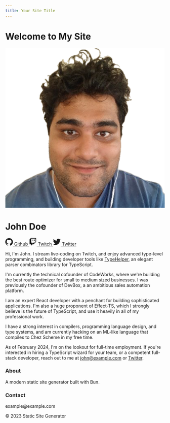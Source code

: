 ```yaml
---
title: Your Site Title
---
```


# Welcome to My Site

<div class="profile">
  <img src="media/sai.png" alt="Profile Image" class="profile-image">
  <h1 class="profile-name">John Doe</h1>
  <div class="social-links">
    <a href="https://github.com/johndoe">
      <svg xmlns="http://www.w3.org/2000/svg" viewBox="0 0 24 24" width="24" height="24"><path d="M12 .297c-6.63 0-12 5.373-12 12 0 5.303 3.438 9.8 8.205 11.385.6.113.82-.258.82-.577 0-.285-.01-1.04-.015-2.04-3.338.724-4.042-1.61-4.042-1.61C4.422 18.07 3.633 17.7 3.633 17.7c-1.087-.744.084-.729.084-.729 1.205.084 1.838 1.236 1.838 1.236 1.07 1.835 2.809 1.305 3.495.998.108-.776.417-1.305.76-1.605-2.665-.3-5.466-1.332-5.466-5.93 0-1.31.465-2.38 1.235-3.22-.135-.303-.54-1.523.105-3.176 0 0 1.005-.322 3.3 1.23.96-.267 1.98-.399 3-.405 1.02.006 2.04.138 3 .405 2.28-1.552 3.285-1.23 3.285-1.23.645 1.653.24 2.873.12 3.176.765.84 1.23 1.91 1.23 3.22 0 4.61-2.805 5.625-5.475 5.92.42.36.81 1.096.81 2.22 0 1.606-.015 2.896-.015 3.286 0 .315.21.69.825.57C20.565 22.092 24 17.592 24 12.297c0-6.627-5.373-12-12-12" fill="currentColor"/></svg>
      Github
    </a>
    <a href="https://twitch.tv/johndoe">
      <svg xmlns="http://www.w3.org/2000/svg" viewBox="0 0 24 24" width="24" height="24"><path d="M11.571 4.714h1.715v5.143H11.57zm4.715 0H18v5.143h-1.714zM6 0L1.714 4.286v15.428h5.143V24l4.286-4.286h3.428L22.286 12V0zm14.571 11.143l-3.428 3.428h-3.429l-3 3v-3H6.857V1.714h13.714z" fill="currentColor"/></svg>
      Twitch
    </a>
    <a href="https://twitter.com/johndoe">
      <svg xmlns="http://www.w3.org/2000/svg" viewBox="0 0 24 24" width="24" height="24"><path d="M23.953 4.57a10 10 0 01-2.825.775 4.958 4.958 0 002.163-2.723c-.951.555-2.005.959-3.127 1.184a4.92 4.92 0 00-8.384 4.482C7.69 8.095 4.067 6.13 1.64 3.162a4.822 4.822 0 00-.666 2.475c0 1.71.87 3.213 2.188 4.096a4.904 4.904 0 01-2.228-.616v.06a4.923 4.923 0 003.946 4.827 4.996 4.996 0 01-2.212.085 4.936 4.936 0 004.604 3.417 9.867 9.867 0 01-6.102 2.105c-.39 0-.779-.023-1.17-.067a13.995 13.995 0 007.557 2.209c9.053 0 13.998-7.496 13.998-13.985 0-.21 0-.42-.015-.63A9.935 9.935 0 0024 4.59z" fill="currentColor"/></svg>
      Twitter
    </a>
  </div>
</div>

<div class="content">
  <p>Hi, I'm John. I stream live-coding on Twitch, and enjoy advanced type-level programming, and building developer tools like <a href="#">TypeHelper</a>, an elegant parser combinators library for TypeScript.</p>
  
  <p>I'm currently the technical cofounder of CodeWorks, where we're building the best route optimizer for small to medium sized businesses. I was previously the cofounder of DevBox, a an ambitious sales automation platform.</p>
  
  <p>I am an expert React developer with a penchant for building sophisticated applications. I'm also a huge proponent of Effect-TS, which I strongly believe is the future of TypeScript, and use it heavily in all of my professional work.</p>
  
  <p>I have a strong interest in compilers, programming language design, and type systems, and am currently hacking on an ML-like language that compiles to Chez Scheme in my free time.</p>
  
  <div class="alert">
    <p>As of February 2024, I'm on the lookout for full-time employment. If you're interested in hiring a TypeScript wizard for your team, or a competent full-stack developer, reach out to me at <a href="mailto:john@example.com">john@example.com</a> or <a href="https://twitter.com/johndoe">Twitter</a>.</p>
  </div>
</div>

<footer>
  <div class="container">
    <div class="footer-content">
      <div class="footer-section">
        <h3>About</h3>
        <p>A modern static site generator built with Bun.</p>
      </div>
      <div class="footer-section">
        <h3>Contact</h3>
        <p>example@example.com</p>
      </div>
    </div>
    <div class="footer-bottom">
      <p>&copy; 2023 Static Site Generator</p>
    </div>
  </div>
</footer>
